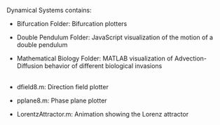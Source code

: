Dynamical Systems contains:
- Bifurcation Folder: Bifurcation plotters
- Double Pendulum Folder: JavaScript visualization of the motion of a double pendulum
- Mathematical Biology Folder: MATLAB visualization of Advection-Diffusion behavior of different biological invasions 
<br/><br/>

- dfield8.m: Direction field plotter
- pplane8.m: Phase plane plotter 
- LorentzAttractor.m: Animation showing the Lorenz attractor 
